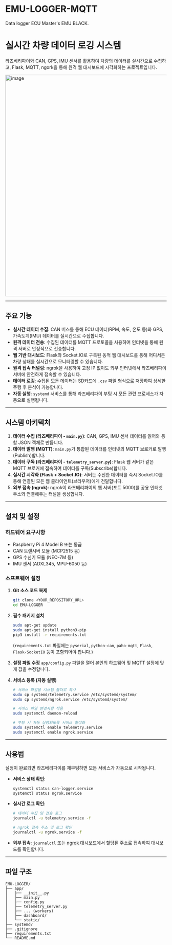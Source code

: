 # EMU-LOGGER-MQTT
Data logger ECU Master's EMU BLACK.
# 실시간 차량 데이터 로깅 시스템

라즈베리파이와 CAN, GPS, IMU 센서를 활용하여 차량의 데이터를 실시간으로 수집하고, Flask, MQTT, ngork을 통해 원격 웹 대시보드에 시각화하는 프로젝트입니다.


<img width="1070" height="689" alt="image" src="https://github.com/user-attachments/assets/44817eaf-a5fc-4bbd-a4f1-eacec232abdb" />



---
## 주요 기능

* **실시간 데이터 수집**: CAN 버스를 통해 ECU 데이터(RPM, 속도, 온도 등)와 GPS, 가속도계(IMU) 데이터를 실시간으로 수집합니다.
* **원격 데이터 전송**: 수집된 데이터를 MQTT 프로토콜을 사용하여 인터넷을 통해 원격 서버로 안정적으로 전송합니다.
* **웹 기반 대시보드**: Flask와 Socket.IO로 구축된 동적 웹 대시보드를 통해 어디서든 차량 상태를 실시간으로 모니터링할 수 있습니다.
* **원격 접속 터널링**: ngrok을 사용하여 고정 IP 없이도 외부 인터넷에서 라즈베리파이 서버에 안전하게 접속할 수 있습니다.
* **데이터 로깅**: 수집된 모든 데이터는 SD카드에 `.csv` 파일 형식으로 저장하여 상세한 주행 후 분석이 가능합니다.
* **자동 실행**: `systemd` 서비스를 통해 라즈베리파이 부팅 시 모든 관련 프로세스가 자동으로 실행됩니다.

---
## 시스템 아키텍처

1.  **데이터 수집 (라즈베리파이 - `main.py`)**: CAN, GPS, IMU 센서 데이터를 읽어와 통합 JSON 객체로 만듭니다.
2.  **데이터 발행 (MQTT)**: `main.py`가 통합된 데이터를 인터넷의 MQTT 브로커로 발행(Publish)합니다.
3.  **데이터 구독 (라즈베리파이 - `telemetry_server.py`)**: Flask 웹 서버가 같은 MQTT 브로커에 접속하여 데이터를 구독(Subscribe)합니다.
4.  **실시간 시각화 (Flask + Socket.IO)**: 서버는 수신한 데이터를 즉시 Socket.IO를 통해 연결된 모든 웹 클라이언트(브라우저)에게 전달합니다.
5.  **외부 접속 (ngrok)**: ngrok이 라즈베리파이의 웹 서버(포트 5000)를 공용 인터넷 주소와 연결해주는 터널을 생성합니다.

---
## 설치 및 설정

### 하드웨어 요구사항
* Raspberry Pi 4 Model B 또는 동급
* CAN 트랜시버 모듈 (MCP2515 등)
* GPS 수신기 모듈 (NEO-7M 등)
* IMU 센서 (ADXL345, MPU-6050 등)

### 소프트웨어 설정
1.  **Git 소스 코드 복제**
    ```bash
    git clone <YOUR_REPOSITORY_URL>
    cd EMU-LOGGER
    ```

2.  **필수 패키지 설치**
    ```bash
    sudo apt-get update
    sudo apt-get install python3-pip
    pip3 install -r requirements.txt
    ```
    (`requirements.txt` 파일에는 `pyserial`, `python-can`, `paho-mqtt`, `Flask`, `Flask-SocketIO` 등이 포함되어야 합니다.)

3.  **설정 파일 수정**
    `app/config.py` 파일을 열어 본인의 하드웨어 및 MQTT 설정에 맞게 값을 수정합니다.

4.  **서비스 등록 (자동 실행)**
    ```bash
    # 서비스 파일을 시스템 폴더로 복사
    sudo cp systemd/telemetry.service /etc/systemd/system/
    sudo cp systemd/ngrok.service /etc/systemd/system/

    # 서비스 파일 변경사항 적용
    sudo systemctl daemon-reload

    # 부팅 시 자동 실행되도록 서비스 활성화
    sudo systemctl enable telemetry.service
    sudo systemctl enable ngrok.service
    ```
---
## 사용법

설정이 완료되면 라즈베리파이를 재부팅하면 모든 서비스가 자동으로 시작됩니다.

* **서비스 상태 확인**:
  ```bash
  systemctl status can-logger.service
  systemctl status ngrok.service
  ```

* **실시간 로그 확인**:
  ```bash
  # 데이터 수집 및 전송 로그
  journalctl -u telemetry.service -f
  
  # ngrok 접속 주소 및 로그 확인
  journalctl -u ngrok.service -f
  ```

* **외부 접속**: `journalctl` 또는 [ngrok 대시보드](https://dashboard.ngrok.com/)에서 할당된 주소로 접속하여 대시보드를 확인합니다.

---
## 파일 구조
```
EMU-LOGGER/
├── app/
│   ├── __init__.py
│   ├── main.py
│   ├── config.py
│   ├── telemetry_server.py
│   ├── ... (workers)
│   ├── dashboard/
│   └── static/
├── systemd/
├── .gitignore
├── requirements.txt
└── README.md
```
